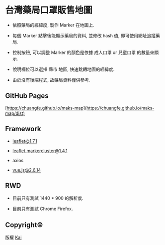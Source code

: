 # 台灣藥局口罩販售地圖

- 依照藥局的經緯度, 製作 Marker 在地圖上.

- 每個 Marker 點擊後能顯示藥局的資料, 並修改 hash 值, 即可使用網址追蹤藥局.

- 控制按鈕, 可以調整 Marker 的顏色是依據 成人口罩 or 兒童口罩 的數量來顯示.

- 說明欄位可以選擇 縣市 地區, 快速跳轉地圖的經緯度.

- 由於沒有後端程式, 故藥局資料僅供參考.

## GitHub Pages

[https://chuangfe.github.io/maks-map](https://chuangfe.github.io/maks-map/dist)

## Framework

- leaflet@1.7.1

- leaflet.markercluster@1.4.1

- axios

- vue.js@2.6.14

## RWD

- 目前只有測試 1440 \* 900 的解析度.

- 目前只有測試 Chrome Firefox.

## Copyright©

版權 [Kai](https://www.facebook.com/kai73002981)
